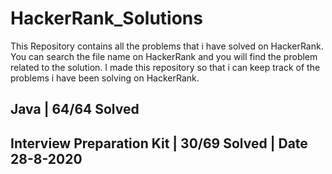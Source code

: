 # HackerRank_Solutions
This Repository contains all the problems that i have solved on HackerRank.
You can search the file name on HackerRank and you will find the problem related to the solution.
I made this repository so that i can keep track of the problems i have been solving on HackerRank.

## Java | 64/64 Solved

## Interview Preparation Kit | 30/69 Solved | Date 28-8-2020
